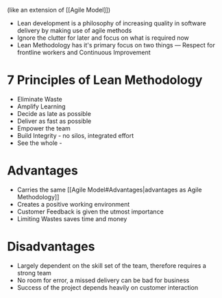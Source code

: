 (like an extension of [[Agile Model]])

- Lean development is a philosophy of increasing quality in software delivery by making use of agile methods
- Ignore the clutter for later and focus on what is required now
- Lean Methodology has it's primary focus on two things — Respect for frontline workers and Continuous Improvement

# 7 Principles of Lean Methodology

- Eliminate Waste
- Amplify Learning
- Decide as late as possible
- Deliver as fast as possible
- Empower the team
- Build Integrity - no silos, integrated effort
- See the whole - 


# Advantages
- Carries the same [[Agile Model#Advantages|advantages as Agile Methodology]]
- Creates a positive working environment
- Customer Feedback is given the utmost importance
- Limiting Wastes saves time and money

# Disadvantages
- Largely dependent on the skill set of the team, therefore requires a strong team
- No room for error, a missed delivery can be bad for business
- Success of the project depends heavily on customer interaction

